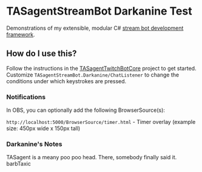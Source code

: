 # TASagentStreamBot Darkanine Test

Demonstrations of my extensible, modular C# [stream bot development framework](https://github.com/TASagent/TASagentTwitchBotCore).

## How do I use this?

Follow the instructions in the [TASagentTwitchBotCore](https://github.com/TASagent/TASagentTwitchBotCore) project to get started.  
Customize `TASagentStreamBot.Darkanine/ChatListener` to change the conditions under which keystrokes are pressed.

### Notifications

In OBS, you can optionally add the following BrowserSource(s):

`http://localhost:5000/BrowserSource/timer.html` - Timer overlay (example size: 450px wide x 150px tall)  

### Darkanine's Notes

TASagent is a meany poo poo head. There, somebody finally said it. barbTaxic
